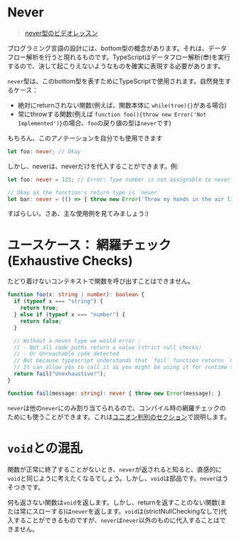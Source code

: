 # Never

> [never型のビデオレッスン](https://egghead.io/lessons/typescript-use-the-never-type-to-avoid-code-with-dead-ends-using-typescript)

プログラミング言語の設計には、bottom型の概念があります。それは、データフロー解析を行うと現れるものです。TypeScriptはデータフロー解析(😎)を実行するので、決して起こりえないようなものを確実に表現する必要があります。

`never`型は、このbottom型を表すためにTypeScriptで使用されます。自然発生するケース：

* 絶対にreturnされない関数(例えば、関数本体に `while(true){}`がある場合)
* 常にthrowする関数(例えば `function foo(){throw new Error('Not Implemented')}`の場合、`foo`の戻り値の型は`never`です)

もちろん、このアノテーションを自分でも使用できます

```ts
let foo: never; // Okay
```

しかし、neverは、neverだけを代入することができます。例:

```ts
let foo: never = 123; // Error: Type number is not assignable to never

// Okay as the function's return type is `never`
let bar: never = (() => { throw new Error('Throw my hands in the air like I just dont care') })();
```

すばらしい。さあ、主な使用例を見てみましょう:)

# ユースケース： 網羅チェック(Exhaustive Checks)

たどり着けないコンテキストで関数を呼び出すことはできません。

```ts
function foo(x: string | number): boolean {
  if (typeof x === "string") {
    return true;
  } else if (typeof x === "number") {
    return false;
  }

  // Without a never type we would error :
  // - Not all code paths return a value (strict null checks)
  // - Or Unreachable code detected
  // But because typescript understands that `fail` function returns `never`
  // It can allow you to call it as you might be using it for runtime safety / exhaustive checks.
  return fail("Unexhaustive!");
}

function fail(message: string): never { throw new Error(message); }
```

`never`は他の`never`にのみ割り当てられるので、コンパイル時の網羅チェックのためにも使うことができます。これは[ユニオン判別のセクション](./discriminated-unions.md)で説明します。

# `void`との混乱

関数が正常に終了することがないとき、`never`が返されると知ると、直感的に`void`と同じように考えたくなるでしょう。しかし、`void`は部品です。`never`はうそつきです。

何も返さない関数は`void`を返します。しかし、returnを返すことのない関数(または常にスローする)は`never`を返します。`void`は(strictNullCheckingなしで)代入することができるものですが、`never`は`never`以外のものに代入することはできません。

